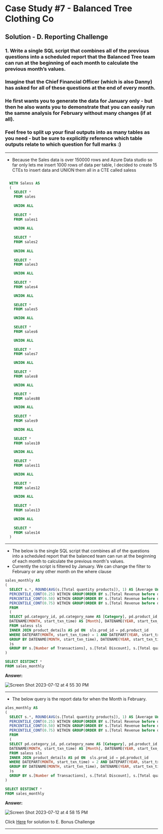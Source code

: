 # Case Study #7 - Balanced Tree Clothing Co

## Solution - D. Reporting Challenge

### 1. Write a single SQL script that combines all of the previous questions into a scheduled report that the Balanced Tree team can run at the beginning of each month to calculate the previous month’s values.

### Imagine that the Chief Financial Officer (which is also Danny) has asked for all of these questions at the end of every month.

### He first wants you to generate the data for January only - but then he also wants you to demonstrate that you can easily run the samne analysis for February without many changes (if at all).

### Feel free to split up your final outputs into as many tables as you need - but be sure to explicitly reference which table outputs relate to which question for full marks :)

***

- Because the Sales data is over 150000 rows and Azure Data studio so far only lets me insert 1000 rows of data per table, I decided to create 15 CTEs to insert data and UNION them all in a CTE called saless

````SQL

  WITH Saless AS
  (
    SELECT *
    FROM sales
    
    UNION ALL
    
    SELECT *
    FROM sales1
    
    UNION ALL
    
    SELECT *
    FROM sales2 
    
    UNION ALL
    
    SELECT *
    FROM sales3

    UNION ALL
    
    SELECT *
    FROM sales4 

    UNION ALL
    
    SELECT *
    FROM sales5

    UNION ALL
    
    SELECT *
    FROM sales6

    UNION ALL
    
    SELECT *
    FROM sales7

    UNION ALL
    
    SELECT *
    FROM sales8

    UNION ALL

    SELECT *
    FROM sales88

    UNION ALL
    
    SELECT *
    FROM sales9

    UNION ALL
    
    SELECT *
    FROM sales10

    UNION ALL
    
    SELECT *
    FROM sales11

    UNION ALL
    
    SELECT *
    FROM sales12

    UNION ALL
    
    SELECT *
    FROM sales13

    UNION ALL
    
    SELECT *
    FROM sales14
  )
````

***

- The below is the single SQL script that combines all of the questions into a scheduled report that the balanced team can run at the beginning of each month to calculate the previous month's values.
- Currently the script is filtered by January. We can change the filter to February or any other month on the where clause





````sql
sales_monthly AS
(
  SELECT s.*, ROUND(AVG(s.[Total quantity products]), 1) AS [Average Unique Products], ROUND(AVG(s.[Total Revenue before discounts]), 1) AS [Average Revenue], ROUND(AVG(s.[Total Discount]), 1) AS [Average Discount],
  PERCENTILE_CONT(0.25) WITHIN GROUP(ORDER BY s.[Total Revenue before discounts]) OVER() AS [25th Percentile],
  PERCENTILE_CONT(0.50) WITHIN GROUP(ORDER BY s.[Total Revenue before discounts]) OVER() AS [50th Percentile],
  PERCENTILE_CONT(0.75) WITHIN GROUP(ORDER BY s.[Total Revenue before discounts]) OVER() AS [75th Percentile]
  FROM
  (
  SELECT pd.category_id, pd.category_name AS [Category], pd.product_id, pd.product_name AS [Product], RANK() OVER(PARTITION BY pd.segment_id ORDER BY SUM(sls.qty)) AS [Ranked Products], pd.segment_id, pd.segment_name AS [Segment], sls.txn_id AS [Transactions], sls.member, ROUND(100 * CAST(COUNT(sls.member) AS FLOAT)/(SELECT COUNT(member) FROM saless),2) AS [Member Percentage], COUNT(DISTINCT sls.txn_id) AS [Number of Transactions], SUM(qty) AS [Total quantity products], SUM(sls.qty * sls.price) AS [Total Revenue before discounts], ROUND(SUM(sls.qty * sls.price * CAST(discount AS FLOAT)), 2) AS [Total Discount],
  DATENAME(MONTH, start_txn_time) AS [Month], DATENAME(YEAR, start_txn_time) AS [Year]
  FROM saless sls
  INNER JOIN product_details AS pd ON  sls.prod_id = pd.product_id
  WHERE DATEPART(MONTH, start_txn_time) = 1 AND DATEPART(YEAR, start_txn_time) = '2021'
  GROUP BY DATENAME(MONTH, start_txn_time), DATENAME(YEAR, start_txn_time), txn_id, member, pd.product_id, pd.product_name, pd.segment_id, pd.segment_name, pd.category_id, pd.category_name
  )s
  GROUP BY s.[Number of Transactions], s.[Total Discount], s.[Total quantity products], s.[Total Revenue before discounts], s.[Month], s.[Year], s.Transactions, s.member, s.[Member Percentage], s.product_id, s.Product, s.segment_id, s.Segment, s.[Ranked Products], s.Category, s.category_id
)

SELECT DISTINCT *
FROM sales_monthly

````


**Answer:**

![Screen Shot 2023-07-12 at 4 55 30 PM](https://github.com/KennethManzi1/8-week-SQL-Challenge/assets/120513764/52d2db24-b675-49dd-b3d2-0260dba0378f)


***

- The below query is the report data for when the Month is February.

````SQL
ales_monthly AS
(
  SELECT s.*, ROUND(AVG(s.[Total quantity products]), 1) AS [Average Unique Products], ROUND(AVG(s.[Total Revenue before discounts]), 1) AS [Average Revenue], ROUND(AVG(s.[Total Discount]), 1) AS [Average Discount],
  PERCENTILE_CONT(0.25) WITHIN GROUP(ORDER BY s.[Total Revenue before discounts]) OVER() AS [25th Percentile],
  PERCENTILE_CONT(0.50) WITHIN GROUP(ORDER BY s.[Total Revenue before discounts]) OVER() AS [50th Percentile],
  PERCENTILE_CONT(0.75) WITHIN GROUP(ORDER BY s.[Total Revenue before discounts]) OVER() AS [75th Percentile]
  FROM
  (
  SELECT pd.category_id, pd.category_name AS [Category], pd.product_id, pd.product_name AS [Product], RANK() OVER(PARTITION BY pd.segment_id ORDER BY SUM(sls.qty)) AS [Ranked Products], pd.segment_id, pd.segment_name AS [Segment], sls.txn_id AS [Transactions], sls.member, ROUND(100 * CAST(COUNT(sls.member) AS FLOAT)/(SELECT COUNT(member) FROM saless),2) AS [Member Percentage], COUNT(DISTINCT sls.txn_id) AS [Number of Transactions], SUM(qty) AS [Total quantity products], SUM(sls.qty * sls.price) AS [Total Revenue before discounts], ROUND(SUM(sls.qty * sls.price * CAST(discount AS FLOAT)), 2) AS [Total Discount],
  DATENAME(MONTH, start_txn_time) AS [Month], DATENAME(YEAR, start_txn_time) AS [Year]
  FROM saless sls
  INNER JOIN product_details AS pd ON  sls.prod_id = pd.product_id
  WHERE DATEPART(MONTH, start_txn_time) = 2 AND DATEPART(YEAR, start_txn_time) = '2021'
  GROUP BY DATENAME(MONTH, start_txn_time), DATENAME(YEAR, start_txn_time), txn_id, member, pd.product_id, pd.product_name, pd.segment_id, pd.segment_name, pd.category_id, pd.category_name
  )s
  GROUP BY s.[Number of Transactions], s.[Total Discount], s.[Total quantity products], s.[Total Revenue before discounts], s.[Month], s.[Year], s.Transactions, s.member, s.[Member Percentage], s.product_id, s.Product, s.segment_id, s.Segment, s.[Ranked Products], s.Category, s.category_id
)

SELECT DISTINCT *
FROM sales_monthly
````

**Answer:**

![Screen Shot 2023-07-12 at 4 58 15 PM](https://github.com/KennethManzi1/8-week-SQL-Challenge/assets/120513764/79ff2bb1-841a-430c-8065-26d55a17b129)

Click [Here](https://github.com/KennethManzi1/8-week-SQL-Challenge/blob/main/Case%207%20Balanced%20Tree%20Clothing%20Co/E.%20Bonus%20Challenge.md) for solution to E. Bonus Challenge

***

